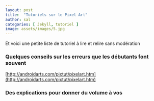 ```yaml
---
layout: post
title:  "Tutoriels sur le Pixel Art"
author: sal
categories: [ Jekyll, tutoriel ]
image: assets/images/5.jpg
---
```

Et voici une petite liste de tutoriel à lire et relire sans modération

### Quelques conseils sur les erreurs que les débutants font souvent
[http://androidarts.com/pixtut/pixelart.htm](http://androidarts.com/pixtut/pixelart.htm)

### Des explications pour donner du volume à vos 
<!--stackedit_data:
eyJoaXN0b3J5IjpbLTEzMjkyMzE3MDJdfQ==
-->